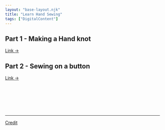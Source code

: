```yaml
---
layout: "base-layout.njk"
title: "Learn Hand Sewing"
tags: ["DigitalContent"]
---
```


## Part 1 - Making a Hand knot
[Link ->](https://youtu.be/pKu-njgQ0SU?si=MxIDOFwzw2nVGBko)

## Part 2 - Sewing on a button 
[Link ->](https://youtu.be/MjmUaWkzF-I?si=et-zp7LyKjG6xfu8)

<br>
<br>
<br>
<br>
<br>

---
[Credit](https://www.youtube.com/@nickicallahan/videos)
